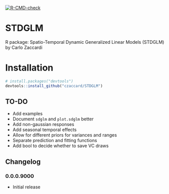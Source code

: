 <!-- badges: start -->
[![R-CMD-check](https://github.com/czaccard/STDGLM/actions/workflows/R-CMD-check.yaml/badge.svg)](https://github.com/czaccard/STDGLM/actions/workflows/R-CMD-check.yaml)
<!-- badges: end -->


# STDGLM
R package: Spatio-Temporal Dynamic Generalized Linear Models (STDGLM) by Carlo Zaccardi

# Installation
```r
# install.packages("devtools")
devtools::install_github("czaccard/STDGLM")
```

## TO-DO
- Add examples
- Document `sdglm` and `plot.sdglm` better
- Add non-gaussian responses
- Add seasonal temporal effects
- Allow for different priors for variances and ranges
- Separate prediction and fitting functions
- Add bool to decide whether to save VC draws



## Changelog
### 0.0.0.9000
- Initial release
